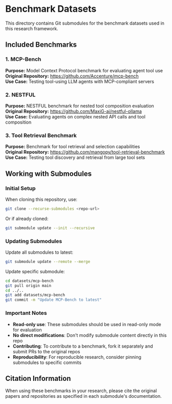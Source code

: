 # Benchmark Datasets

This directory contains Git submodules for the benchmark datasets used in this research framework.

## Included Benchmarks

### 1. MCP-Bench
**Purpose:** Model Context Protocol benchmark for evaluating agent tool use  
**Original Repository:** https://github.com/Accenture/mcp-bench  
**Use Case:** Testing tool-using LLM agents with MCP-compliant servers

### 2. NESTFUL
**Purpose:** NESTFUL benchmark for nested tool composition evaluation  
**Original Repository:** https://github.com/MaxiG-ai/nestful-ollama  
**Use Case:** Evaluating agents on complex nested API calls and tool composition

### 3. Tool Retrieval Benchmark
**Purpose:** Benchmark for tool retrieval and selection capabilities  
**Original Repository:** https://github.com/mangopy/tool-retrieval-benchmark  
**Use Case:** Testing tool discovery and retrieval from large tool sets

## Working with Submodules

### Initial Setup
When cloning this repository, use:
```bash
git clone --recurse-submodules <repo-url>
```

Or if already cloned:
```bash
git submodule update --init --recursive
```

### Updating Submodules
Update all submodules to latest:
```bash
git submodule update --remote --merge
```

Update specific submodule:
```bash
cd datasets/mcp-bench
git pull origin main
cd ../..
git add datasets/mcp-bench
git commit -m "Update MCP-Bench to latest"
```

### Important Notes
- **Read-only use**: These submodules should be used in read-only mode for evaluation
- **No direct modifications**: Don't modify submodule content directly in this repo
- **Contributing**: To contribute to a benchmark, fork it separately and submit PRs to the original repos
- **Reproducibility**: For reproducible research, consider pinning submodules to specific commits

## Citation Information

When using these benchmarks in your research, please cite the original papers and repositories as specified in each submodule's documentation.
